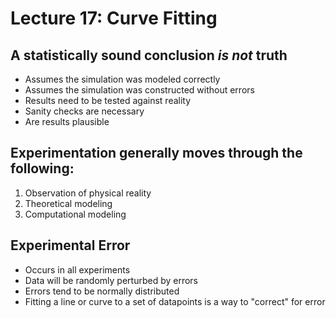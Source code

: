 # Lecture 17: Curve Fitting

## A statistically sound conclusion _is not_ truth
* Assumes the simulation was modeled correctly
* Assumes the simulation was constructed without errors
* Results need to be tested against reality
* Sanity checks are necessary
* Are results plausible

## Experimentation generally moves through the following:
1. Observation of physical reality
2. Theoretical modeling 
3. Computational modeling

## Experimental Error
* Occurs in all experiments
* Data will be randomly perturbed by errors
* Errors tend to be normally distributed
* Fitting a line or curve to a set of datapoints is a way to "correct" for error